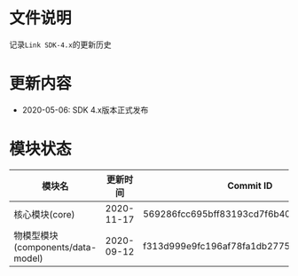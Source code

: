 # 文件说明

记录`Link SDK-4.x`的更新历史

# 更新内容

+ 2020-05-06: SDK 4.x版本正式发布

# 模块状态


| 模块名                              | 更新时间    | Commit ID
|-------------------------------------|-------------|---------------------------------------------
| 核心模块(core)                      | 2020-11-17  | 569286fcc695bff83193cd7f6b40551d77ecb5a8
| 物模型模块(components/data-model)   | 2020-09-12  | f313d999e9fc196af78fa1db2775b399dea4f3ba



